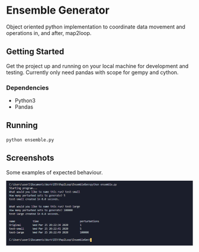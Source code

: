 # Ensemble Generator

Object oriented python implementation to coordinate data movement and operations in, and after, map2loop.

## Getting Started

Get the project up and running on your local machine for development and testing. Currently only need pandas with scope for gempy and cython.

### Dependencies

- Python3
- Pandas

## Running

```shell
python ensemble.py
```

## Screenshots

Some examples of expected behaviour.

![alt text](docs/screenshot.png)
